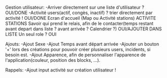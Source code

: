 Gestion utilisateur:
	-Arriver directement sur une liste d'utilisateur ? OUI/DONE
	-Activité users(actif, congès, inactif) ? trier directement par activité ! OUI/DONE
Ecran d'accueil (Map ou Activité stations) ACTIVITE STATIONS
Savoir qui prend le relais, afin de le contacter(temps restant avant depart dans liste ? avant arrivée ? Calendrier ?)
	OUI/AJOUTER DANS LISTE
Un seul role ?
	OUI

Ajouts:
	-Ajout Sexe
	-Ajout Temps avant départ arrivée
	-Ajouter un bouton '+' lors des créations pour pouvoir créer plusieurs users, incidents, si besoin est.
	-Ajout Apparence, afin de personnaliser l'apparence de l'application(couleur, position des blocks, ...).

Rappels:
	-Ajout input activité sur création utilisateur !